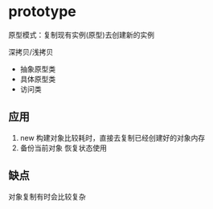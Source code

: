 # prototype

原型模式：复制现有实例(原型)去创建新的实例

深拷贝/浅拷贝

- 抽象原型类
- 具体原型类
- 访问类

## 应用

1. new 构建对象比较耗时，直接去复制已经创建好的对象内存
2. 备份当前对象 恢复状态使用

## 缺点

对象复制有时会比较复杂